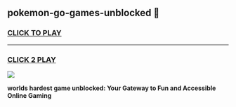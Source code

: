 
## pokemon-go-games-unblocked 👋
<h3>
<a href="https://premium.freeplayer.one?title=pokemon-go-games-unblocked&ref=14F">CLICK TO PLAY</a></h3>
<hr>

<h3>
<a href="https://premium.freeplayer.one?title=pokemon-go-games-unblocked&ref=14F">CLICK 2 PLAY</a>
  
</h3>

<a href="https://premium.freeplayer.one?title=pokemon-go-games-unblocked&ref=12F/"><img src="https://clearcache.store/games.png"></a>


**worlds hardest game unblocked: Your Gateway to Fun and Accessible Online Gaming**

